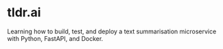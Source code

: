 # tldr.ai

Learning how to build, test, and deploy a text summarisation microservice with Python, FastAPI, and Docker.
